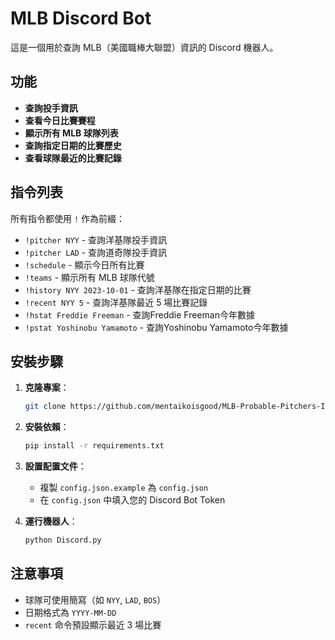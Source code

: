 # MLB Discord Bot

這是一個用於查詢 MLB（美國職棒大聯盟）資訊的 Discord 機器人。

## 功能

- **查詢投手資訊**
- **查看今日比賽賽程**
- **顯示所有 MLB 球隊列表**
- **查詢指定日期的比賽歷史**
- **查看球隊最近的比賽記錄**

## 指令列表

所有指令都使用 `!` 作為前綴：

- `!pitcher NYY` - 查詢洋基隊投手資訊
- `!pitcher LAD` - 查詢道奇隊投手資訊
- `!schedule` - 顯示今日所有比賽
- `!teams` - 顯示所有 MLB 球隊代號
- `!history NYY 2023-10-01` - 查詢洋基隊在指定日期的比賽
- `!recent NYY 5` - 查詢洋基隊最近 5 場比賽記錄
- `!hstat Freddie Freeman` - 查詢Freddie Freeman今年數據
- `!pstat Yoshinobu Yamamoto` - 查詢Yoshinobu Yamamoto今年數據

## 安裝步驟

1. **克隆專案**：
    ```bash
    git clone https://github.com/mentaikoisgood/MLB-Probable-Pitchers-Information-by-Discord-bot.git
    ```

2. **安裝依賴**：
    ```bash
    pip install -r requirements.txt
    ```

3. **設置配置文件**：
    - 複製 `config.json.example` 為 `config.json`
    - 在 `config.json` 中填入您的 Discord Bot Token

4. **運行機器人**：
    ```bash
    python Discord.py
    ```

## 注意事項

- 球隊可使用簡寫（如 `NYY`, `LAD`, `BOS`）
- 日期格式為 `YYYY-MM-DD`
- `recent` 命令預設顯示最近 3 場比賽
